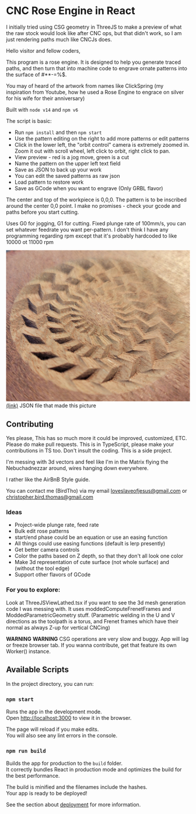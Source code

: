 # CNC Rose Engine in React

I initially tried using CSG geometry in ThreeJS to make a preview of what the raw stock would look like after CNC ops, but that didn't work, so I am just rendering paths much like CNCJs does.

Hello visitor and fellow coders,

This program is a rose engine. It is designed to help you generate traced paths, and then turn that into machine code to engrave ornate patterns into the surface of #**-=%$.

You may of heard of the artwork from names like ClickSpring (my inspiration from Youtube, how he used a Rose Engine to engrace on silver for his wife for their anniversary)

Built with `node v14` and `npm v6`

The script is basic:
* Run `npm install` and then `npm start`
* Use the pattern editing on the right to add more patterns or edit patterns
* Click in the lower left, the "orbit control" camera is extremely zoomed in. Zoom it out with scroll wheel, left click to orbit, right click to pan.
* View preview - red is a jog move, green is a cut
* Name the pattern on the upper left text field
* Save as JSON to back up your work
* You can edit the saved patterns as raw json
* Load pattern to restore work
* Save as GCode when you want to engrave (Only GRBL flavor)

The center and top of the workpiece is 0,0,0. The pattern is to be inscribed around the center 0,0 point.
I make no promises - check your gcode and paths before you start cutting.

Uses G0 for jogging, G1 for cutting. Fixed plunge rate of 100mm/s, you can set whatever feedrate you want per-pattern.
I don't think I have any programming regarding rpm except that it's probably hardcoded to like 10000 ot 11000 rpm

![CNC pattern](test-wood-pattern.jpg)
[(link)](saved-First%20Trial.json) JSON file that made this picture

## Contributing
Yes please,
This has so much more it could be improved, customized, ETC. Please do make pull requests. This is in TypeScript, please make your contributions in TS too.
Don't insult the coding. This is a side project.

I'm messing with 3d vectors and feel like I'm in the Matrix flying the Nebuchadnezzar around, wires hanging down everywhere.

I rather like the AirBnB Style guide.

You can contact me (BirdTho) via my email loveslaveofjesus@gmail.com or christopher.bird.thomas@gmail.com

### Ideas
* Project-wide plunge rate, feed rate
* Bulk edit rose patterns
* start/end phase could be an equation or use an easing function
* All things could use easing functions (default is lerp presently)
* Get better camera controls
* Color the paths based on Z depth, so that they don't all look one color
* Make 3d representation of cute surface (not whole surface) and (without the tool edge)
* Support other flavors of GCode

### For you to explore:
Look at ThreeJSViewLathed.tsx if you want to see the 3d mesh generation code I was messing with.
It uses moddedComputeFrenetFrames and ModdedParametricGeometry stuff. 
(Parametric welding in the U and V directions as the toolpath is a torus, and Frenet frames which have their normal as always Z-up for vertical CNCing)

**WARNING** **WARNING**
CSG operations are very slow and buggy. App will lag or freeze browser tab.
If you wanna contribute, get that feature its own Worker() instance.

## Available Scripts

In the project directory, you can run:

### `npm start`

Runs the app in the development mode.\
Open [http://localhost:3000](http://localhost:3000) to view it in the browser.

The page will reload if you make edits.\
You will also see any lint errors in the console.

### `npm run build`

Builds the app for production to the `build` folder.\
It correctly bundles React in production mode and optimizes the build for the best performance.

The build is minified and the filenames include the hashes.\
Your app is ready to be deployed!

See the section about [deployment](https://facebook.github.io/create-react-app/docs/deployment) for more information.